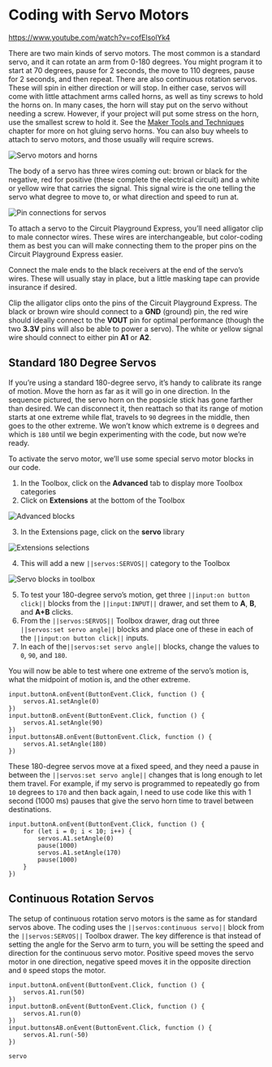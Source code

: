 # Coding with Servo Motors

https://www.youtube.com/watch?v=cofElsolYk4   


There are two main kinds of servo motors. The most common is a standard servo, and it can rotate an arm from 0-180 degrees. You might program it to start at 70 degrees, pause for 2 seconds, the move to 110 degrees, pause for 2 seconds, and then repeat. There are also continuous rotation servos. These will spin in either direction or will stop. In either case, servos will come with little attachment arms called horns, as well as tiny screws to hold the horns on. In many cases, the horn will stay put on the servo without needing a screw. However, if your project will put some stress on the horn, use the smallest screw to hold it. See the [Maker Tools and Techniques](/courses/maker/general/maker-tools-techniques) chapter for more on hot gluing servo horns. You can also buy wheels to attach to servo motors, and those usually will require screws.

![Servo motors and horns](/static/courses/maker/general/coding/servo-motors.jpg)

The body of a servo has three wires coming out: brown or black for the negative, red for positive (these complete the electrical circuit) and a white or yellow wire that carries the signal. This signal wire is the one telling the servo what degree to move to, or what direction and speed to run at.

![Pin connections for servos](/static/courses/maker/general/coding/servo-motor-connection.jpg)

To attach a servo to the Circuit Playground Express, you’ll need alligator clip to male connector wires. These wires are interchangeable, but color-coding them as best you can will make connecting them to the proper pins on the Circuit Playground Express easier.

Connect the male ends to the black receivers at the end of the servo’s wires. These will usually stay in place, but a little masking tape can provide insurance if desired.

Clip the alligator clips onto the pins of the Circuit Playground Express. The black or brown wire should connect to a **GND** (ground) pin, the red wire should ideally connect to the **VOUT** pin for optimal performance (though the two **3.3V** pins will also be able to power a servo). The white or yellow signal wire should connect to either pin **A1** or **A2**.

## Standard 180 Degree Servos

If you’re using a standard 180-degree servo, it’s handy to calibrate its range of motion. Move the horn as far as it will go in one direction. In the sequence pictured, the servo horn on the popsicle stick has gone farther than desired. We can disconnect it, then reattach so that its range of motion starts at one extreme while flat, travels to `90` degrees in the middle, then goes to the other extreme. We won’t know which extreme is `0` degrees and which is `180` until we begin experimenting with the code, but now we’re ready.

To activate the servo motor, we’ll use some special servo motor blocks in our code.

1. In the Toolbox, click on the **Advanced** tab to display more Toolbox categories
2. Click on **Extensions** at the bottom of the Toolbox

![Advanced blocks](/static/courses/maker/general/coding/advanced-toolbox.png)

3. In the Extensions page, click on the **servo** library

![Extensions selections](/static/courses/maker/general/coding/extensions.png)

4. This will add a new `||servos:SERVOS||` category to the Toolbox

![Servo blocks in toolbox](/static/courses/maker/general/coding/servo-blocks.png)

5. To test your 180-degree servo’s motion, get three `||input:on button click||` blocks from the `||input:INPUT||` drawer, and set them to **A**, **B**, and **A+B** clicks. 
6. From the `||servos:SERVOS||` Toolbox drawer, drag out three `||servos:set servo angle||` blocks and place one of these in each of the `||input:on button click||` inputs. 
7. In each of the`||servos:set servo angle||` blocks, change the values to `0`, `90`, and `180`. 

You will now be able to test where one extreme of the servo’s motion is, what the midpoint of motion is, and the other extreme.

```block
input.buttonA.onEvent(ButtonEvent.Click, function () {
    servos.A1.setAngle(0)
})
input.buttonB.onEvent(ButtonEvent.Click, function () {
    servos.A1.setAngle(90)
})
input.buttonsAB.onEvent(ButtonEvent.Click, function () {
    servos.A1.setAngle(180)
})
```

These 180-degree servos move at a fixed speed, and they need a pause in between the `||servos:set servo angle||` changes that is long enough to let them travel. For example, if my servo is programmed to repeatedly go from `10` degrees to `170` and then back again, I need to use code like this with 1 second (1000 ms) pauses that give the servo horn time to travel between destinations.

```blocks
input.buttonA.onEvent(ButtonEvent.Click, function () {
    for (let i = 0; i < 10; i++) {
        servos.A1.setAngle(0)
        pause(1000)
        servos.A1.setAngle(170)
        pause(1000)
    }
})
```

## Continuous Rotation Servos

The setup of continuous rotation servo motors is the same as for standard servos above. The coding uses the `||servos:continuous servo||` block from the `||servos:SERVOS||` Toolbox drawer. The key difference is that instead of setting the angle for the Servo arm to turn, you will be setting the speed and direction for the continuous servo motor. Positive speed moves the servo motor in one direction, negative speed moves it in the opposite direction and `0` speed stops the motor.

```blocks
input.buttonA.onEvent(ButtonEvent.Click, function () {
    servos.A1.run(50)
})
input.buttonB.onEvent(ButtonEvent.Click, function () {
    servos.A1.run(0)
})
input.buttonsAB.onEvent(ButtonEvent.Click, function () {
    servos.A1.run(-50)
})
```

```package
servo
```